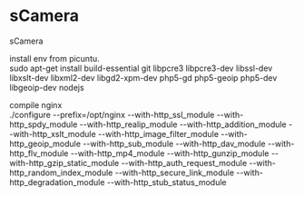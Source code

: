 sCamera
=======

sCamera

install env from picuntu.  
sudo apt-get install build-essential git libpcre3 libpcre3-dev libssl-dev libxslt-dev libxml2-dev libgd2-xpm-dev php5-gd php5-geoip php5-dev libgeoip-dev  nodejs


compile nginx  
./configure --prefix=/opt/nginx --with-http_ssl_module  --with-http_spdy_module  --with-http_realip_module --with-http_addition_module  --with-http_xslt_module  --with-http_image_filter_module  --with-http_geoip_module  --with-http_sub_module  --with-http_dav_module  --with-http_flv_module  --with-http_mp4_module  --with-http_gunzip_module  --with-http_gzip_static_module  --with-http_auth_request_module  --with-http_random_index_module
  --with-http_secure_link_module  --with-http_degradation_module  --with-http_stub_status_module  
